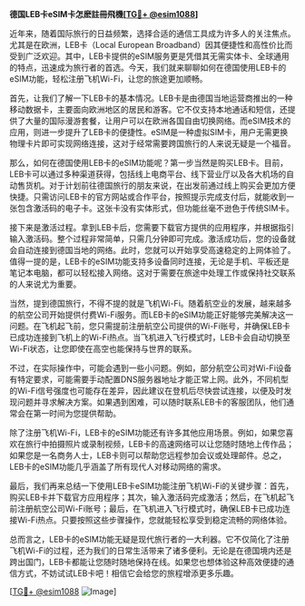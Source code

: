 **德国LEB卡eSIM卡怎麽註冊飛機[[TG💪+ @esim1088](https://t.me/s/esim1088)]**

近年来，随着国际旅行的日益频繁，选择合适的通信工具成为许多人的关注焦点。尤其是在欧洲，LEB卡（Local European Broadband）因其便捷性和高性价比而受到广泛欢迎。其中，LEB卡提供的eSIM服务更是凭借其无需实体卡、全球通用的特点，迅速成为旅行者的首选。今天，我们就来聊聊如何在德国使用LEB卡的eSIM功能，轻松注册飞机Wi-Fi，让您的旅途更加顺畅。

首先，让我们了解一下LEB卡的基本情况。LEB卡是由德国当地运营商推出的一种移动数据卡，主要面向欧洲地区的居民和游客。它不仅支持本地通话和短信，还提供了大量的国际漫游套餐，让用户可以在欧洲各国自由切换网络。而eSIM技术的应用，则进一步提升了LEB卡的便捷性。eSIM是一种虚拟SIM卡，用户无需更换物理卡片即可实现网络连接，这对于经常需要跨国旅行的人来说无疑是一个福音。

那么，如何在德国使用LEB卡的eSIM功能呢？第一步当然是购买LEB卡。目前，LEB卡可以通过多种渠道获得，包括线上电商平台、线下营业厅以及各大机场的自动售货机。对于计划前往德国旅行的朋友来说，在出发前通过线上购买会更加方便快捷。只需访问LEB卡的官方网站或合作平台，按照提示完成支付后，就能收到一张包含激活码的电子卡。这张卡没有实体形式，但功能丝毫不逊色于传统SIM卡。

接下来是激活过程。拿到LEB卡后，您需要下载官方提供的应用程序，并根据指引输入激活码。整个过程非常简单，只需几分钟即可完成。激活成功后，您的设备就会自动连接到德国当地的网络。此时，您就可以开始享受高速稳定的上网体验了。值得一提的是，LEB卡的eSIM功能支持多设备同时连接，无论是手机、平板还是笔记本电脑，都可以轻松接入网络。这对于需要在旅途中处理工作或保持社交联系的人来说尤为重要。

当然，提到德国旅行，不得不提的就是飞机Wi-Fi。随着航空业的发展，越来越多的航空公司开始提供付费Wi-Fi服务。而LEB卡的eSIM功能正好能够完美解决这一问题。在飞机起飞前，您只需提前注册航空公司提供的Wi-Fi账号，并确保LEB卡已成功连接到飞机上的Wi-Fi热点。当飞机进入飞行模式时，LEB卡会自动切换至Wi-Fi状态，让您即使在高空也能保持与世界的联系。

不过，在实际操作中，可能会遇到一些小问题。例如，部分航空公司对Wi-Fi设备有特定要求，可能需要手动配置DNS服务器地址才能正常上网。此外，不同机型的Wi-Fi信号强度也可能存在差异，因此建议在登机后尽快尝试连接，以便及时发现问题并寻求解决方案。如果遇到困难，可以随时联系LEB卡的客服团队，他们通常会在第一时间为您提供帮助。

除了注册飞机Wi-Fi，LEB卡的eSIM功能还有许多其他应用场景。例如，如果您喜欢在旅行中拍摄照片或录制视频，LEB卡的高速网络可以让您随时随地上传作品；如果您是一名商务人士，LEB卡则可以帮助您远程参加会议或处理邮件。总之，LEB卡的eSIM功能几乎涵盖了所有现代人对移动网络的需求。

最后，我们再来总结一下使用LEB卡eSIM功能注册飞机Wi-Fi的关键步骤：首先，购买LEB卡并下载官方应用程序；其次，输入激活码完成激活；然后，在飞机起飞前注册航空公司Wi-Fi账号；最后，在飞机进入飞行模式时，确保LEB卡已成功连接Wi-Fi热点。只要按照这些步骤操作，您就能轻松享受到稳定流畅的网络体验。

总而言之，LEB卡的eSIM功能无疑是现代旅行者的一大利器。它不仅简化了注册飞机Wi-Fi的过程，还为我们的日常生活带来了诸多便利。无论是在德国境内还是跨出国门，LEB卡都能让您随时随地保持在线。如果您也想体验这种高效便捷的通信方式，不妨试试LEB卡吧！相信它会给您的旅程增添更多乐趣。

[[TG💪+ @esim1088](https://t.me/s/esim1088) ![Image](https://i.postimg.cc/4NQfJmqS/Snipaste-2025-05-13-00-14-12.png)]